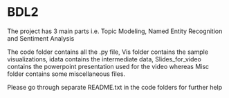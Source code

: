 # BDL2
The project has 3 main parts i.e. Topic Modeling, Named Entity Recognition and Sentiment Analysis

The code folder contains all the .py file, Vis folder contains the sample visualizations, idata contains the intermediate data, Slides_for_video contains the powerpoint presentation used for the video whereas Misc folder contains some miscellaneous files.

Please go through separate README.txt in the code folders for further help


